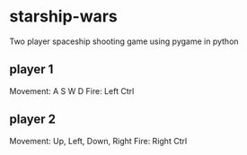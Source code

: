 # starship-wars
Two player spaceship shooting game using pygame in python

player 1
--------
Movement: A S W D
Fire: Left Ctrl

player 2
--------
Movement: Up, Left, Down, Right
Fire: Right Ctrl
